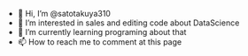 - 👋 Hi, I’m @satotakuya310
- 👀 I’m interested in sales and editing code about DataScience 
- 🌱 I’m currently learning programing about that
- 📫 How to reach me to comment at this page

<!---
satotakuya310/satotakuya310 is a ✨ special ✨ repository because its `README.md` (this file) appears on your GitHub profile.
You can click the Preview link to take a look at your changes.
--->
